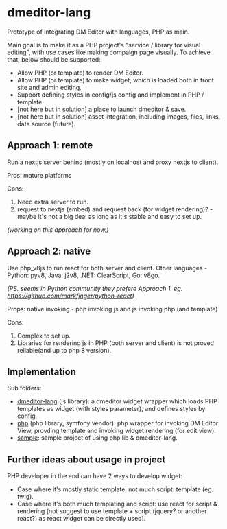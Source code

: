 # dmeditor-lang

Prototype of integrating DM Editor with languages, PHP as main.

Main goal is to make it as a PHP project's "service / library for visual editing", with use cases like making compaign page visually. To achieve that, below should be supported:

- Allow PHP (or template) to render DM Editor.
- Allow PHP (or template) to make widget, which is loaded both in front site and admin editing.
- Support defining styles in config/js config and implement in PHP / template.
- [not here but in solution] a place to launch dmeditor & save.
- [not here but in solution] asset integration, including images, files, links, data source (future).

## Approach 1: remote

Run a nextjs server behind (mostly on localhost and proxy nextjs to client).

Pros: mature platforms

Cons:

1. Need extra server to run.
2. request to nextjs (embed) and request back (for widget rendering)? - maybe it's not a big deal as long as it's stable and easy to set up.

_(working on this approach for now.)_

## Approach 2: native

Use php_v8js to run react for both server and client. Other languages - Python: pyv8, Java: j2v8, .NET: ClearScript, Go: v8go.

_(PS. seems in Python community they prefere Approach 1. eg. https://github.com/markfinger/python-react)_

Props: native invoking - php invoking js and js invoking php (and template)

Cons:

1. Complex to set up.
2. Libraries for rendering js in PHP (both server and client) is not proved reliable(and up to php 8 version).

## Implementation

Sub folders:

- [dmeditor-lang](./dmeditor-lang) (js library): a dmeditor widget wrapper which loads PHP templates as widget (with styles parameter), and defines styles by config.
- [php](./php) (php library, symfony vendor): php wrapper for invoking DM Editor View, provding template and invoking widget rendering (for edit view).
- [sample](./sample): sample project of using php lib & dmeditor-lang.

## Further ideas about usage in project

PHP developer in the end can have 2 ways to develop widget:

- Case where it's mostly static template, not much script: template (eg. twig).
- Case where it's both much templating and script: use react for script & rendering (not suggest to use template + script (jquery? or another react?) as react widget can be directly used).

